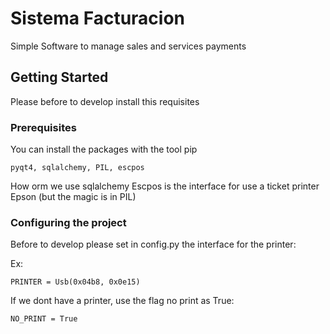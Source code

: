 # Sistema Facturacion

Simple Software to manage sales and services payments

## Getting Started

Please before to develop install this requisites
### Prerequisites

You can install the packages with the tool pip

```
pyqt4, sqlalchemy, PIL, escpos
```
How orm we use sqlalchemy
Escpos is the interface for use a ticket printer Epson (but the magic is in PIL)

### Configuring the project

Before to develop please set in config.py the interface for the printer:

Ex:

```
PRINTER = Usb(0x04b8, 0x0e15)
```

If we dont have a printer, use the flag no print as True:

```
NO_PRINT = True
```
